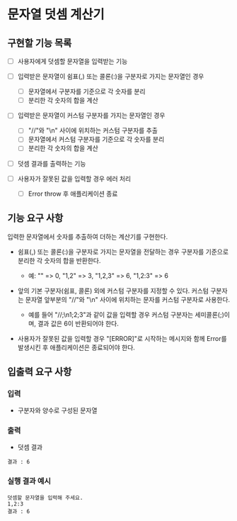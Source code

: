 # 문자열 덧셈 계산기

## 구현할 기능 목록

- [ ] 사용자에게 덧셈할 문자열을 입력받는 기능
- [ ] 입력받은 문자열이 쉼표(,) 또는 콜론(:)을 구분자로 가지는 문자열인 경우

  - [ ] 문자열에서 구분자를 기준으로 각 숫자를 분리
  - [ ] 분리한 각 숫자의 합을 계산

- [ ] 입력받은 문자열이 커스텀 구분자를 가지는 문자열인 경우

  - [ ] "//"와 "\n" 사이에 위치하는 커스텀 구분자를 추출
  - [ ] 문자열에서 커스텀 구분자를 기준으로 각 숫자를 분리
  - [ ] 분리한 각 숫자의 합을 계산

- [ ] 덧셈 결과를 출력하는 기능

- [ ] 사용자가 잘못된 값을 입력할 경우 에러 처리
  - [ ] Error throw 후 애플리케이션 종료

## 기능 요구 사항

입력한 문자열에서 숫자를 추출하여 더하는 계산기를 구현한다.

- 쉼표(,) 또는 콜론(:)을 구분자로 가지는 문자열을 전달하는 경우 구분자를 기준으로 분리한 각 숫자의 합을 반환한다.

  - 예: "" => 0, "1,2" => 3, "1,2,3" => 6, "1,2:3" => 6

- 앞의 기본 구분자(쉼표, 콜론) 외에 커스텀 구분자를 지정할 수 있다. 커스텀 구분자는 문자열 앞부분의 "//"와 "\n" 사이에 위치하는 문자를 커스텀 구분자로 사용한다.
  - 예를 들어 "//;\n1;2;3"과 같이 값을 입력할 경우 커스텀 구분자는 세미콜론(;)이며, 결과 값은 6이 반환되어야 한다.
- 사용자가 잘못된 값을 입력할 경우 "[ERROR]"로 시작하는 메시지와 함께 Error를 발생시킨 후 애플리케이션은 종료되어야 한다.

## 입출력 요구 사항

### 입력

- 구분자와 양수로 구성된 문자열

### 출력

- 덧셈 결과

```
결과 : 6
```

### 실행 결과 예시

```
덧셈할 문자열을 입력해 주세요.
1,2:3
결과 : 6
```

